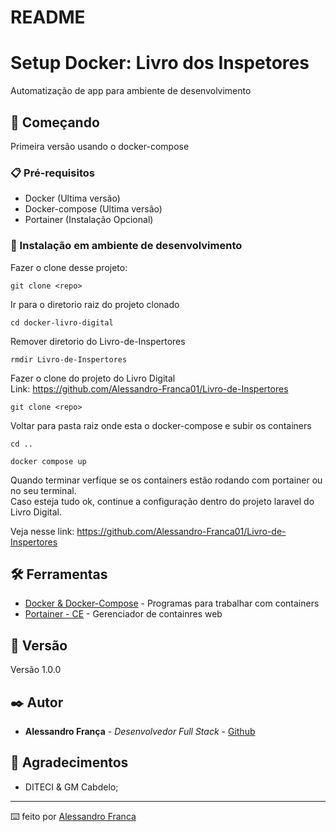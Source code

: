 # README

# Setup Docker: Livro dos Inspetores

Automatização de app para ambiente de desenvolvimento

## 🚀 Começando

Primeira versão usando o docker-compose 

### 📋 Pré-requisitos

 - Docker (Ultima versão)
 - Docker-compose (Ultima versão)
 - Portainer (Instalação Opcional)

### 🔧 Instalação em ambiente de desenvolvimento

Fazer o clone desse projeto:

```
git clone <repo>
```

Ir para o diretorio raiz do projeto clonado

```
cd docker-livro-digital
```

Remover diretorio do Livro-de-Inspertores

```
rmdir Livro-de-Inspertores
```

Fazer o clone do projeto do Livro Digital <br>
Link: https://github.com/Alessandro-Franca01/Livro-de-Inspertores

```
git clone <repo>
```

Voltar para pasta raiz onde esta o docker-compose e subir os containers

```
cd ..
```

```
docker compose up
```

Quando terminar verfique se os containers estão rodando com portainer ou no seu terminal.<br>
Caso esteja tudo ok, continue a configuração dentro do projeto laravel do Livro Digital.

Veja nesse link: https://github.com/Alessandro-Franca01/Livro-de-Inspertores

## 🛠️ Ferramentas

* [Docker & Docker-Compose](https://www.docker.com//) - Programas para trabalhar com containers
* [Portainer - CE](https://docs.portainer.io/start/install-ce/) - Gerenciador de containres web

## 📌 Versão

Versão 1.0.0 

## ✒️ Autor

* **Alessandro França** - *Desenvolvedor Full Stack* - [Github](https://github.com/Alessandro-Franca01)

## 🎁 Agradecimentos

* DITECI & GM Cabdelo;

---
⌨️ feito por [Alessandro Franca](https://github.com/Alessandro-Franca01)


